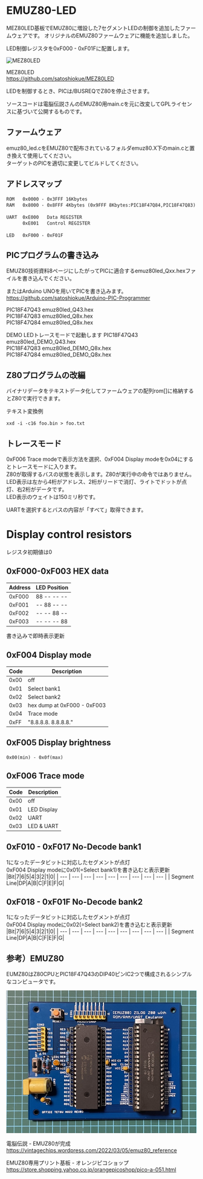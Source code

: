 # EMUZ80-LED
MEZ80LED基板でEMUZ80に増設した7セグメントLEDの制御を追加したファームウェアです。
オリジナルのEMUZ80ファームウェアに機能を追加しました。

LED制御レジスタを0xF000 - 0xF01Fに配置します。

![MEZ80LED](https://github.com/satoshiokue/EMUZ80-LED/blob/main/MEZ80LED.jpeg)

MEZ80LED  
https://github.com/satoshiokue/MEZ80LED

LEDを制御するとき、PICは/BUSREQでZ80を停止させます。  

ソースコードは電脳伝説さんのEMUZ80用main.cを元に改変してGPLライセンスに基づいて公開するものです。

## ファームウェア
emuz80_led.cをEMUZ80で配布されているフォルダemuz80.X下のmain.cと置き換えて使用してください。  
ターゲットのPICを適切に変更してビルドしてください。  


## アドレスマップ
```
ROM   0x0000 - 0x3FFF 16Kbytes
RAM   0x8000 - 0x8FFF 4Kbytes (0x9FFF 8Kbytes:PIC18F47Q84,PIC18F47Q83)

UART  0xE000   Data REGISTER
      0xE001   Control REGISTER

LED   0xF000 - 0xF01F
```

## PICプログラムの書き込み
EMUZ80技術資料8ページにしたがってPICに適合するemuz80led_Qxx.hexファイルを書き込んでください。  

またはArduino UNOを用いてPICを書き込みます。  
https://github.com/satoshiokue/Arduino-PIC-Programmer

PIC18F47Q43 emuz80led_Q43.hex  
PIC18F47Q83 emuz80led_Q8x.hex  
PIC18F47Q84 emuz80led_Q8x.hex  

DEMO LEDトレースモードで起動します
PIC18F47Q43 emuz80led_DEMO_Q43.hex  
PIC18F47Q83 emuz80led_DEMO_Q8x.hex  
PIC18F47Q84 emuz80led_DEMO_Q8x.hex  

## Z80プログラムの改編
バイナリデータをテキストデータ化してファームウェアの配列rom[]に格納するとZ80で実行できます。

テキスト変換例
```
xxd -i -c16 foo.bin > foo.txt
```

## トレースモード
0xF006 Trace modeで表示方法を選択、0xF004 Display modeを0x04にするとトレースモードに入ります。  
Z80が取得するバスの状態を表示します。Z80が実行中の命令ではありません。  
LED表示は左から4桁がアドレス、2桁がリードで消灯、ライトでドットが点灯、右2桁がデータです。  
LED表示のウェイトは150ミリ秒です。  

UARTを選択するとバスの内容が「すべて」取得できます。  
# Display control resistors
レジスタ初期値は0

## 0xF000-0xF003 HEX data

|Address|LED Position|
| --- | --- |
|0xF000|88 -- -- --|
|0xF001|-- 88 -- --|
|0xF002|-- -- 88 --|
|0xF003|-- -- -- 88|

書き込みで即時表示更新

## 0xF004 Display mode

|Code|Description|
| --- | --- |
|0x00| off  
|0x01| Select bank1  
|0x02| Select bank2  
|0x03| hex dump at 0xF000 - 0xF003  
|0x04| Trace mode  
|0xFF| "8.8.8.8. 8.8.8.8."  

## 0xF005 Display brightness
```
0x00(min) - 0x0f(max)  
```

## 0xF006 Trace mode

|Code|Description|
| --- | --- |
|0x00| off  
|0x01| LED Display  
|0x02| UART  
|0x03| LED & UART  

## 0xF010 - 0xF017 No-Decode bank1
1になったデータビットに対応したセグメントが点灯  
0xF004 Display modeに0x01(=Select bank1)を書き込むと表示更新
|Bit|7|6|5|4|3|2|1|0|
| --- | --- | --- | --- | --- | --- | --- | --- | --- |
| Segment Line|DP|A|B|C|F|E|F|G|
## 0xF018 - 0xF01F No-Decode bank2
1になったデータビットに対応したセグメントが点灯  
0xF004 Display modeに0x02(=Select bank2)を書き込むと表示更新
|Bit|7|6|5|4|3|2|1|0|
| --- | --- | --- | --- | --- | --- | --- | --- | --- |
| Segment Line|DP|A|B|C|F|E|F|G|



## 参考）EMUZ80
EUMZ80はZ80CPUとPIC18F47Q43のDIP40ピンIC2つで構成されるシンプルなコンピュータです。

![EMUZ80](https://github.com/satoshiokue/EMUZ80-6502/blob/main/imgs/IMG_Z80.jpeg)

電脳伝説 - EMUZ80が完成  
https://vintagechips.wordpress.com/2022/03/05/emuz80_reference  

EMUZ80専用プリント基板 - オレンジピコショップ  
https://store.shopping.yahoo.co.jp/orangepicoshop/pico-a-051.html
